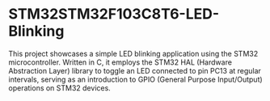 # STM32STM32F103C8T6-LED-Blinking
This project showcases a simple LED blinking application using the STM32 microcontroller. Written in C, it employs the STM32 HAL (Hardware Abstraction Layer) library to toggle an LED connected to pin PC13 at regular intervals, serving as an introduction to GPIO (General Purpose Input/Output) operations on STM32 devices.
